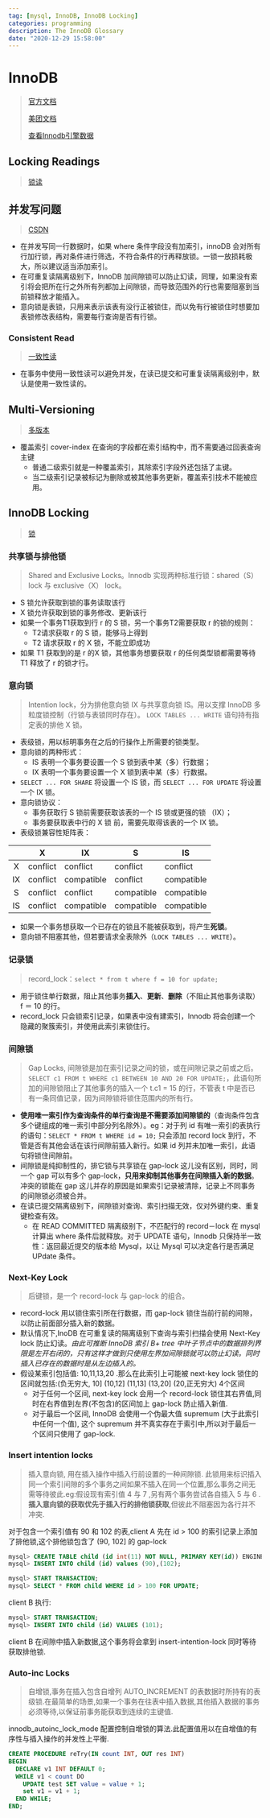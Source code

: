```yaml
---
tag: [mysql, InnoDB, InnoDB Locking]
categories: programming
description: The InnoDB Glossary
date: "2020-12-29 15:58:00"
---
```


# InnoDB

> [官方文档](https://dev.mysql.com/doc/refman/5.7/en/innodb-locking-reads.html)
>
> [美团文档](https://tech.meituan.com/2014/08/20/innodb-lock.html)
>
> [查看Innodb引擎数据](https://dev.mysql.com/doc/refman/8.0/en/show-engine.html)

## Locking Readings

> [锁读](https://dev.mysql.com/doc/refman/5.7/en/innodb-locking-reads.html)

## 并发写问题

> [CSDN](https://www.cnblogs.com/fengzheng/p/12557762.html)

- 在并发写同一行数据时，如果 where 条件字段没有加索引，innoDB 会对所有行加行锁，再对条件进行筛选，不符合条件的行再释放锁。一锁一放损耗极大，所以建议适当添加索引。
- 在可重复读隔离级别下，InnoDB 加间隙锁可以防止幻读，同理，如果没有索引将会把所在行之外所有列都加上间隙锁，而导致范围外的行也需要阻塞到当前锁释放才能插入。
- 意向锁是表锁，只用来表示该表有没行正被锁住，而以免有行被锁住时想要加表锁修改表结构，需要每行查询是否有行锁。

### Consistent Read

> [一致性读](https://dev.mysql.com/doc/refman/8.0/en/glossary.html#glos_consistent_read)

- 在事务中使用一致性读可以避免并发，在读已提交和可重复读隔离级别中，默认是使用一致性读的。

## Multi-Versioning

> [多版本](https://dev.mysql.com/doc/refman/8.0/en/innodb-multi-versioning.html)

- 覆盖索引 cover-index 在查询的字段都在索引结构中，而不需要通过回表查询主键
    - 普通二级索引就是一种覆盖索引，其除索引字段外还包括了主键。
    - 当二级索引记录被标记为删除或被其他事务更新，覆盖索引技术不能被应用。

## InnoDB Locking

> [锁](https://dev.mysql.com/doc/refman/8.0/en/innodb-locking.html)

### 共享锁与排他锁

> Shared and Exclusive Locks。Innodb 实现两种标准行锁：shared（S） lock 与 exclusive（X） lock。

- S 锁允许获取到锁的事务读取该行
- X 锁允许获取到锁的事务修改、更新该行
- 如果一个事务T1获取到行 r 的 S 锁，另一个事务T2需要获取 r 的锁的规则：
    - T2请求获取 r 的 S 锁，能够马上得到
    - T2 请求获取 r 的 X 锁，不能立即成功
- 如果 T1 获取到的是 r 的X 锁，其他事务想要获取 r 的任何类型锁都需要等待 T1 释放了 r 的锁才行。

### 意向锁

> Intention lock，分为排他意向锁 IX 与共享意向锁 IS。用以支撑 InnoDB 多粒度锁控制（行锁与表锁同时存在）。
> `LOCK TABLES ... WRITE` 语句持有指定表的排他 X 锁。

- 表级锁，用以标明事务在之后的行操作上所需要的锁类型。
- 意向锁的两种形式：
    - IS 表明一个事务要设置一个 S 锁到表中某（多）行数据；
    - IX 表明一个事务要设置一个 X 锁到表中某（多）行数据。
- `SELECT ... FOR SHARE` 将设置一个 IS 锁，而 `SELECT ... FOR UPDATE` 将设置一个 IX 锁。
- 意向锁协议：
    - 事务获取行 S 锁前需要获取该表的一个 IS 锁或更强的锁 （IX）；
    - 事务要获取表中行的 X 锁 前，需要先取得该表的一个 IX 锁。
- 表级锁兼容性矩阵表：

|   |X       |IX        |S         |IS        |
|:-:|--------|----------|----------|----------|
|X  |conflict|conflict  |conflict  |conflict  |
|IX |conflict|compatible|conflict  |compatible|
|S  |conflict|conflict  |compatible|compatible|
|IS |conflict|compatible|compatible|compatible|

- 如果一个事务想获取一个已存在的锁且不能被获取到，将产生**死锁**。
- 意向锁不阻塞其他，但若要请求全表除外（`LOCK TABLES ... WRITE`）。

### 记录锁

> record_lock：`select * from t where f = 10 for update;`

- 用于锁住单行数据，阻止其他事务**插入**、**更新**、**删除**（不阻止其他事务读取） f ＝ 10 的行。
- record_lock 只会锁索引记录，如果表中没有建索引，Innodb 将会创建一个隐藏的聚簇索引，并使用此索引来锁住行。

### 间隙锁

> Gap Locks, 间隙锁是加在索引记录之间的锁，或在间隙记录之前或之后。`SELECT c1 FROM t WHERE c1 BETWEEN 10 AND 20 FOR UPDATE;`，此语句所加的间隙锁阻止了其他事务的插入一个 t.c1 = 15 的行，不管表 t 中是否已有一条同值记录，因为间隙锁将锁住范围内的所有行。

- **使用唯一索引作为查询条件的单行查询是不需要添加间隙锁的**（查询条件包含多个键组成的唯一索引中部分列名除外）。eg：对于列 id 有唯一索引的表执行的语句：`SELECT * FROM t WHERE id = 10;` 只会添加 record lock 到行，不管是否有其他会话在该行间隙前插入新行。如果 id 列并未加唯一索引，此语句将锁住间隙前。
- 间隙锁是纯抑制性的，排它锁与共享锁在 gap-lock 这儿没有区别，同时，同一个 gap 可以有多个 gap-lock，**只用来抑制其他事务在间隙插入新的数据**。冲突的锁能在 gap 这儿并存的原因是如果索引记录被清除，记录上不同事务的间隙锁必须被合并。
- 在读已提交隔离级别下，间隙锁对查询、索引扫描无效，仅对外键约束、重复键检查有效。
    - 在 READ COMMITTED 隔离级别下，不匹配行的 record－lock 在 mysql 计算出 where 条件后就释放。对于 UPDATE 语句，Innodb 只保持半一致性：返回最近提交的版本给 Mysql，以让 Mysql 可以决定各行是否满足 UPdate 条件。

### Next-Key Lock

> 后键锁，是一个 record-lock 与 gap-lock 的组合。

- record-lock 用以锁住索引所在行数据，而 gap-lock 锁住当前行前的间隙，以防止前面部分插入新的数据。
- 默认情况下,InoDB 在可重复读的隔离级别下查询与索引扫描会使用 Next-Key lock 防止幻读。*由此可推断 InnoDB 索引 B+ tree 中叶子节点中的数据排列界限是左开右闭的，只有这样才做到只使用左界加间隙锁就可以防止幻读。同时插入已存在的数据时是从左边插入的。*
- 假设某索引包括值: 10,11,13,20 .那么在此索引上可能被 next-key lock 锁住的区间就包括:(负无穷大, 10] (10,12] (11,13] (13,20] (20,正无穷大) 4个区间
    - 对于任何一个区间, next-key lock 会用一个 record-lock 锁住其右界值,同时在右界值到左界(不包含)的区间加上 gap-lock 防止插入新值.
    - 对于最后一个区间, InnoDB 会使用一个伪最大值 supremum (大于此索引中任何一个值), 这个 supremum 并不真实存在于索引中,所以对于最后一个区间只使用了 gap-lock.

### Insert intention locks

> 插入意向锁, 用在插入操作中插入行前设置的一种间隙锁. 此锁用来标识插入同一个索引间隙的多个事务之间如果不插入在同一个位置,那么事务之间无需等待彼此.eg:假设现有索引值 4 与 7 ,另有两个事务尝试各自插入 5 与 6 .**插入意向锁的获取优先于插入行的排他锁获取**,但彼此不阻塞因为各行并不冲突.

对于包含一个索引值有 90 和 102 的表,client A 先在 id > 100 的索引记录上添加了排他锁,这个排他锁包含了 (90, 102] 的 gap-lock

```sql
mysql> CREATE TABLE child (id int(11) NOT NULL, PRIMARY KEY(id)) ENGINE=InnoDB;
mysql> INSERT INTO child (id) values (90),(102);

mysql> START TRANSACTION;
mysql> SELECT * FROM child WHERE id > 100 FOR UPDATE;
```

client B 执行:

```sql
mysql> START TRANSACTION;
mysql> INSERT INTO child (id) VALUES (101);
```

client B 在间隙中插入新数据,这个事务将会拿到 insert-intention-lock 同时等待获取排他锁.

### Auto-inc Locks

> 自增锁,事务在插入包含自增列 AUTO_INCREMENT 的表数据时所持有的表级锁.在最简单的场景,如果一个事务在往表中插入数据,其他插入数据的事务必须等待,以保证前事务能获取到连续的主键值.

innodb_autoinc_lock_mode 配置控制自增锁的算法.此配置值用以在自增值的有序性与插入操作的并发性上平衡.

```sql
CREATE PROCEDURE reTry(IN count INT, OUT res INT)
BEGIN
  DECLARE v1 INT DEFAULT 0;
  WHILE v1 < count DO
    UPDATE test SET value = value + 1;
    set v1 = v1 + 1;
  END WHILE;
END;
```
